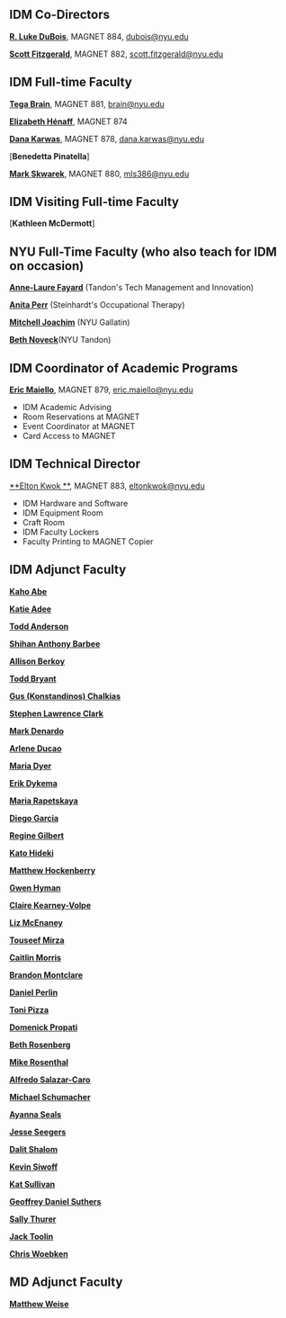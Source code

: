 ## IDM Co-Directors

[**R. Luke DuBois**](http://engineering.nyu.edu/people/r-luke-dubois), MAGNET 884, dubois@nyu.edu

[**Scott Fitzgerald**](http://engineering.nyu.edu/people/de-angela-duff), MAGNET 882, scott.fitzgerald@nyu.edu

## IDM Full-time Faculty

[**Tega Brain**](http://tegabrain.com), MAGNET 881, brain@nyu.edu

[**Elizabeth Hénaff**](http://elizabeth-henaff.net), MAGNET 874

[**Dana Karwas**](http://engineering.nyu.edu/people/dana-karwas), MAGNET 878, dana.karwas@nyu.edu

[**Benedetta Pinatella**] 

[**Mark Skwarek**](http://engineering.nyu.edu/people/mark-skwarek), MAGNET 880, mls386@nyu.edu

## IDM Visiting Full-time Faculty

[**Kathleen McDermott**]

## NYU Full-Time Faculty \(who also teach for IDM on occasion\)

[**Anne-Laure Fayard**](http://engineering.nyu.edu/people/anne-laure-fayard) \(Tandon's Tech Management and Innovation\)

[**Anita Perr**](http://steinhardt.nyu.edu/faculty/Anita_Perr) \(Steinhardt's Occupational Therapy\)

[**Mitchell Joachim**](http://www.archinode.com/) \(NYU Gallatin\)

[**Beth Noveck**](http://www.thegovlab.org/beth-noveck.html)\(NYU Tandon\)


## IDM Coordinator of Academic Programs

[**Eric Maiello**](http://engineering.nyu.edu/people/eric-maiello), MAGNET 879, eric.maiello@nyu.edu

* IDM Academic Advising
* Room Reservations at MAGNET
* Event Coordinator at MAGNET
* Card Access to MAGNET

## IDM Technical Director

[**Elton Kwok **](http://engineering.nyu.edu/people/elton-kwok), MAGNET 883, eltonkwok@nyu.edu

* IDM Hardware and Software
* IDM Equipment Room
* Craft Room 
* IDM Faculty Lockers
* Faculty Printing to MAGNET Copier

## IDM Adjunct Faculty

[**Kaho Abe**](http://kahoabe.net)

[**Katie Adee**](http://katieadee.com)

[**Todd Anderson**](https://toddwords.com)

[**Shihan Anthony Barbee**](http://www.shihanbarbee.com/)

[**Allison Berkoy**](http://www.berkoy.com)

[**Todd Bryant**](http://toddjbryant.com)

[**Gus (Konstandinos) Chalkias**](https://www.youtube.com/watch?v=IgdXOebmvHo)

[**Stephen Lawrence Clark**](http://twentycapitalletters.com)

[**Mark Denardo**](http://www.markdenardo.com)

[**Arlene Ducao**](http://arlduc.org)

[**Maria Dyer**](http://www.mariadyer.org)

[**Erik Dykema**](http://upshawpllc.com/team/erik-dykema.html)

[**Maria Rapetskaya**](http://www.riaskaya.com/)

[**Diego Garcia**](http://radstronomical.com)

[**Regine Gilbert**](http://reginegilbert.com)

[**Kato Hideki**](http://www.katohideki.com)

[**Matthew Hockenberry**](http://supplystudies.com/hock/)

[**Gwen Hyman**](http://workshopteaching.com/about.html)

[**Claire Kearney-Volpe**](http://www.takinglifeseriously.com/index.html)

[**Liz McEnaney**](http://mcenaney.nyc/) 

[**Touseef Mirza**](https://www.touseefmirza.com)

[**Caitlin Morris**](http://www.caitlinmorris.net)

[**Brandon Montclare**](http://brandonmontclare.com)

[**Daniel Perlin**](http://danielperlin.net)

[**Toni Pizza**](http://www.tonithepizza.com)

[**Domenick Propati**](http://www.kandppartners.com)

[**Beth Rosenberg**](http://www.techkidsunlimited.org)

[**Mike Rosenthal**](http://mikerosenthal.net)

[**Alfredo Salazar-Caro**](http://www.salazarcaro.com)

[**Michael Schumacher**](http://michaeljschumacher.com)

[**Ayanna Seals**](https://wp.nyu.edu/aseals)

[**Jesse Seegers**](http://jesseseegers.com)

[**Dalit Shalom**](http://dalitshalom.com)

[**Kevin Siwoff**](http://studioindefinit.com)

[**Kat Sullivan**](http://katsully.com)

[**Geoffrey Daniel Suthers**](http://www.geoffreysuthers.com/)

[**Sally Thurer**](http://sallythurer.com)

[**Jack Toolin**](http://jacktoolin.net)

[**Chris Woebken**](https://chriswoebken.com/)

## MD Adjunct Faculty

[**Matthew Weise**](http://outsideyourheaven.blogspot.com/)

